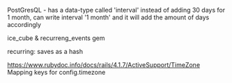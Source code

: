 PostGresQL - has a data-type called 'interval'
instead of adding 30 days for 1 month, can write interval '1 month' and it will add the amount of days accordingly


ice_cube & recurreng_events gem

recurring: saves as a hash


https://www.rubydoc.info/docs/rails/4.1.7/ActiveSupport/TimeZone
Mapping keys for config.timezone
